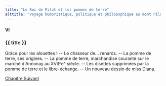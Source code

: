 ```yaml
---
title: "Le Roi de Pilat et les pommes de terre"
alttitle: "Voyage humoristique, politique et philosophique au mont Pilat"
---
```


#### VI

### {{ title }}

<div class="tltr">

Grâce pour les alouettes ! -- Le chasseur de... renards. -- La pomme de terre,
ses origines. -- La pomme de terre, marchandise courante sur le marché d'Annonay
au XVII^e^ siècle. -- Les disettes supprimées par la pomme de terre et le
libre-échange. -- Un nouveau dessin de miss Diana.

</div>

<div id="next">

[Chapitre Suivant](07.html)

</div>
